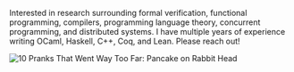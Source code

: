 Interested in research surrounding formal verification, functional programming,
compilers, programming language theory, concurrent programming, and distributed
systems. I have multiple years of experience writing OCaml, Haskell, C++, Coq,
and Lean. Please reach out!

![10 Pranks That Went Way Too Far: Pancake on Rabbit
Head](https://github.com/mizlan/mizlan/assets/44309097/2da63cbe-6c4c-4e91-9cbe-e079bc9162d6)
